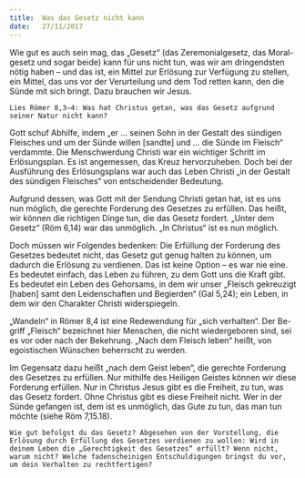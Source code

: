 ```yaml
---
title:  Was das Gesetz nicht kann
date:   27/11/2017
---
```


Wie gut es auch sein mag, das „Gesetz“ (das Zeremonialgesetz, das Moral-gesetz und sogar beide) kann für uns nicht tun, was wir am dringendsten nötig haben – und das ist, ein Mittel zur Erlösung zur Verfügung zu stellen, ein Mittel, das uns vor der Verurteilung und dem Tod retten kann, den die Sünde mit sich bringt. Dazu brauchen wir Jesus.

`Lies Römer 8,3–4: Was hat Christus getan, was das Gesetz aufgrund seiner Natur nicht kann?`

Gott schuf Abhilfe, indem „er … seinen Sohn in der Gestalt des sündigen Fleisches und um der Sünde willen [sandte] und … die Sünde im Fleisch“ verdammte. Die Menschwerdung Christi war ein wichtiger Schritt im Erlösungsplan. Es ist angemessen, das Kreuz hervorzuheben. Doch bei der Ausführung des Erlösungsplans war auch das Leben Christi „in der Gestalt des sündigen Fleisches“ von entscheidender Bedeutung.

Aufgrund dessen, was Gott mit der Sendung Christi getan hat, ist es uns nun möglich, die gerechte Forderung des Gesetzes zu erfüllen. Das heißt, wir können die richtigen Dinge tun, die das Gesetz fordert. „Unter dem Gesetz“ (Röm 6,14) war das unmöglich. „In Christus“ ist es nun möglich.

Doch müssen wir Folgendes bedenken: Die Erfüllung der Forderung des Gesetzes bedeutet nicht, das Gesetz gut genug halten zu können, um dadurch die Erlösung zu verdienen. Das ist keine Option – es war nie eine. Es bedeutet einfach, das Leben zu führen, zu dem Gott uns die Kraft gibt. Es bedeutet ein Leben des Gehorsams, in dem wir unser „Fleisch gekreuzigt [haben] samt den Leidenschaften und Begierden“ (Gal 5,24); ein Leben, in dem wir den Charakter Christi widerspiegeln.

„Wandeln“ in Römer 8,4 ist eine Redewendung für „sich verhalten“. Der Be-griff „Fleisch“ bezeichnet hier Menschen, die nicht wiedergeboren sind, sei es vor oder nach der Bekehrung. „Nach dem Fleisch leben“ heißt, von egoistischen Wünschen beherrscht zu werden.

Im Gegensatz dazu heißt „nach dem Geist leben“, die gerechte Forderung des Gesetzes zu erfüllen. Nur mithilfe des Heiligen Geistes können wir diese Forderung erfüllen. Nur in Christus Jesus gibt es die Freiheit, zu tun, was das Gesetz fordert. Ohne Christus gibt es diese Freiheit nicht. Wer in der Sünde gefangen ist, dem ist es unmöglich, das Gute zu tun, das man tun möchte (siehe Röm 7,15.18).

`Wie gut befolgst du das Gesetz? Abgesehen von der Vorstellung, die Erlösung durch Erfüllung des Gesetzes verdienen zu wollen: Wird in deinem Leben die „Gerechtigkeit des Gesetzes“ erfüllt? Wenn nicht, warum nicht? Welche fadenscheinigen Entschuldigungen bringst du vor, um dein Verhalten zu rechtfertigen?`